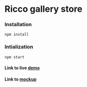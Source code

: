 # Ricco gallery store

### Installation

```
npm install
```

### Intialization

```
npm start
```

#### Link to live [demo](https://ricco.in.ua/)

#### Link to [mockup](https://projects.invisionapp.com/share/3PQQRMZAR8W#/screens/359764097_main)
